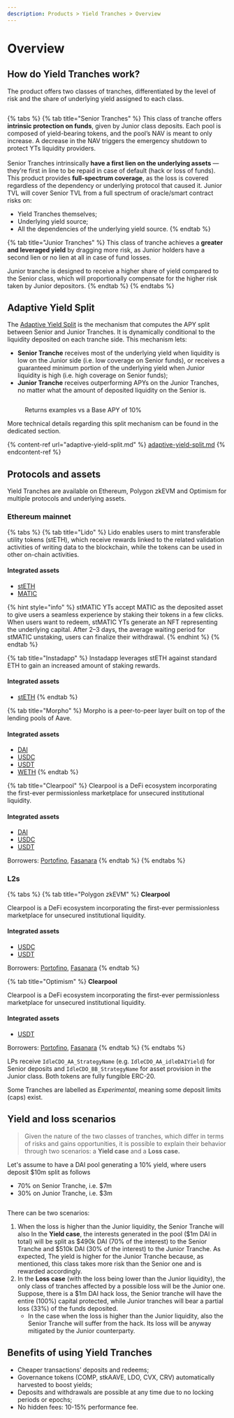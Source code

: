```yaml
---
description: Products > Yield Tranches > Overview
---
```


# Overview

## How do Yield Tranches work?

The product offers two classes of tranches, differentiated by the level of risk and the share of underlying yield assigned to each class.

<figure><img src="../../.gitbook/assets/YTs.png" alt=""><figcaption></figcaption></figure>

{% tabs %}
{% tab title="Senior Tranches" %}
This class of tranche offers **intrinsic protection on funds**, given by Junior class deposits. Each pool is composed of yield-bearing tokens, and the pool’s NAV is meant to only increase. A decrease in the NAV triggers the emergency shutdown to protect YTs liquidity providers.\
\
Senior Tranches intrinsically **have a first lien on the underlying assets** — they’re first in line to be repaid in case of default (hack or loss of funds). This product provides **full-spectrum coverage**, as the loss is covered regardless of the dependency or underlying protocol that caused it. Junior TVL will cover Senior TVL from a full spectrum of oracle/smart contract risks on:&#x20;

* Yield Tranches themselves;&#x20;
* Underlying yield source;&#x20;
* All the dependencies of the underlying yield source.
{% endtab %}

{% tab title="Junior Tranches" %}
This class of tranche achieves a **greater and leveraged yield** by dragging more risk, as Junior holders have a second lien or no lien at all in case of fund losses.&#x20;

Junior tranche is designed to receive a higher share of yield compared to the Senior class, which will proportionally compensate for the higher risk taken by Junior depositors.
{% endtab %}
{% endtabs %}

## Adaptive Yield Split

The [Adaptive Yield Split](https://medium.com/idle-finance/adaptive-yield-split-foster-pyts-liquidity-scalability-a796fa17ea35) is the mechanism that computes the APY split between Senior and Junior Tranches. It is dynamically conditional to the liquidity deposited on each tranche side. This mechanism lets:

* **Senior Tranche** receives most of the underlying yield when liquidity is low on the Junior side (i.e. low coverage on Senior funds), or receives a guaranteed minimum portion of the underlying yield when Junior liquidity is high (i.e. high coverage on Senior funds);
* **Junior Tranche** receives outperforming APYs on the Junior Tranches, no matter what the amount of deposited liquidity on the Senior is.

<figure><img src="../../.gitbook/assets/Adaptive Yield Split.png" alt=""><figcaption><p>Returns examples vs a Base APY of 10%</p></figcaption></figure>

More technical details regarding this split mechanism can be found in the dedicated section.

{% content-ref url="adaptive-yield-split.md" %}
[adaptive-yield-split.md](adaptive-yield-split.md)
{% endcontent-ref %}

## Protocols and assets

Yield Tranches are available on Ethereum, Polygon zkEVM and Optimism for multiple protocols and underlying assets.

### Ethereum mainnet

{% tabs %}
{% tab title="Lido" %}
Lido enables users to mint transferable utility tokens (stETH), which receive rewards linked to the related validation activities of writing data to the blockchain, while the tokens can be used in other on-chain activities.

#### Integrated assets

* [stETH](https://etherscan.io/address/0x34dcd573c5de4672c8248cd12a99f875ca112ad8)
* [MATIC](https://etherscan.io/address/0xF87ec7e1Ee467d7d78862089B92dd40497cBa5B8)

{% hint style="info" %}
stMATIC YTs accept MATIC as the deposited asset to give users a seamless experience by staking their tokens in a few clicks. When users want to redeem, stMATIC YTs generate an NFT representing the underlying capital. After 2–3 days, the average waiting period for stMATIC unstaking, users can finalize their withdrawal.
{% endhint %}
{% endtab %}

{% tab title="Instadapp" %}
Instadapp leverages stETH against standard ETH to gain an increased amount of staking rewards.

#### Integrated assets

* [stETH](https://etherscan.io/address/0x34dcd573c5de4672c8248cd12a99f875ca112ad8)
{% endtab %}

{% tab title="Morpho" %}
Morpho is a peer-to-peer layer built on top of the lending pools of Aave.

#### Integrated assets

* [DAI](https://etherscan.io/address/0xDB82dDcb7e2E4ac3d13eBD1516CBfDb7b7CE0ffc)
* [USDC](https://etherscan.io/address/0x9C13Ff045C0a994AF765585970A5818E1dB580F8)
* [USDT](https://etherscan.io/address/0x440ceAd9C0A0f4ddA1C81b892BeDc9284Fc190dd)
* [WETH](https://etherscan.io/address/0xb3F717a5064D2CBE1b8999Fdfd3F8f3DA98339a6)
{% endtab %}

{% tab title="Clearpool" %}
Clearpool is a DeFi ecosystem incorporating the first-ever permissionless marketplace for unsecured institutional liquidity.

#### Integrated assets

* [DAI](https://etherscan.io/address/0xDcE26B2c78609b983cF91cCcD43E238353653b0E)
* [USDC](https://etherscan.io/address/0xDBCEE5AE2E9DAf0F5d93473e08780C9f45DfEb93)
* [USDT](https://etherscan.io/address/0xc4574C60a455655864aB80fa7638561A756C5E61)

Borrowers: [Portofino](https://www.portofino.tech/), [Fasanara](https://twitter.com/FasanaraDigital)
{% endtab %}
{% endtabs %}

### **L2s**

{% tabs %}
{% tab title="Polygon zkEVM" %}
**Clearpool**

Clearpool is a DeFi ecosystem incorporating the first-ever permissionless marketplace for unsecured institutional liquidity.

#### Integrated assets

* [USDC](https://zkevm.polygonscan.com/token/0xa8ce8aee21bc2a48a5ef670afcc9274c7bbbc035)
* [USDT](https://zkevm.polygonscan.com/token/0x1e4a5963abfd975d8c9021ce480b42188849d41d)

Borrowers: [Portofino](https://www.portofino.tech/), [Fasanara](https://twitter.com/FasanaraDigital)
{% endtab %}

{% tab title="Optimism" %}
**Clearpool**

Clearpool is a DeFi ecosystem incorporating the first-ever permissionless marketplace for unsecured institutional liquidity.

#### Integrated assets

* [USDT](https://optimistic.etherscan.io/token/0x94b008aa00579c1307b0ef2c499ad98a8ce58e58)

Borrowers: [Portofino](https://www.portofino.tech/), [Fasanara](https://twitter.com/FasanaraDigital)
{% endtab %}
{% endtabs %}

LPs receive `IdleCDO_AA_StrategyName` (e.g. `IdleCDO_AA_idleDAIYield`) for Senior deposits and `IdleCDO_BB_StrategyName` for asset provision in the Junior class. Both tokens are fully fungible ERC-20.

Some Tranches are labelled as _Experimental_, meaning some deposit limits (caps) exist.

## Yield and loss scenarios

> Given the nature of the two classes of tranches, which differ in terms of risks and gains opportunities, it is possible to explain their behavior through two scenarios: a **Yield case** and a **Loss case.**

Let's assume to have a DAI pool generating a 10% yield, where users deposit $10m split as follows

* 70% on Senior Tranche, i.e. $7m
* 30% on Junior Tranche, i.e. $3m

<figure><img src="../../.gitbook/assets/image (74).png" alt=""><figcaption></figcaption></figure>

There can be two scenarios:

1. When the loss is higher than the Junior liquidity, the Senior Tranche will also In the **Yield case**, the interests generated in the pool ($1m DAI in total) will be split as $490k DAI (70% of the interest) to the Senior Tranche and $510k DAI (30% of the interest) to the Junior Tranche. As expected, The yield is higher for the Junior Tranche because, as mentioned, this class takes more risk than the Senior one and is rewarded accordingly.
2. In the **Loss case** (with the loss being lower than the Junior liquidity), the only class of tranches affected by a possible loss will be the Junior one. Suppose, there is a $1m DAI hack loss, the Senior tranche will have the entire (100%) capital protected, while Junior tranches will bear a partial loss (33%) of the funds deposited.
   * In the case when the loss is higher than the Junior liquidity, also the Senior Tranche will suffer from the hack. Its loss will be anyway mitigated by the Junior counterparty.&#x20;

## Benefits of using Yield Tranches

* Cheaper transactions’ deposits and redeems;
* Governance tokens (COMP, stkAAVE, LDO, CVX, CRV) automatically harvested to boost yields;
* Deposits and withdrawals are possible at any time due to no locking periods or epochs;
* No hidden fees: 10-15% performance fee.
